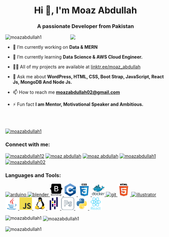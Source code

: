<h1 align="center">Hi 👋, I'm Moaz Abdullah</h1>
<h3 align="center">A passionate Developer from Pakistan</h3>

<img align="right" ali="coding" width="300" src="https://media0.giphy.com/media/u2pmTWUi0MXjyrMaVj/giphy.gif?cid=ecf05e47dfoyq4xt3b9l93fwtvkl9mf3l5bhvdh19rkrblze&ep=v1_gifs_search&rid=giphy.gif&ct=g" >

<p align="left"> <img src="https://komarev.com/ghpvc/?username=moazabdullah1&label=Profile%20views&color=0e75b6&style=flat" alt="moazabdullah1" /> </p>

- 🔭 I’m currently working on **Data & MERN**

- 🌱 I’m currently learning **Data Science & AWS Cloud Engineer.**

- 👨‍💻 All of my projects are available at [linktr.ee/moaz_abdullah](linktr.ee/moaz_abdullah)

- 💬 Ask me about **WordPress, HTML, CSS, Boot Strap, JavaScript, React Js, MongoDB And Node Js.**

- 📫 How to reach me **moazabdullah02@gmail.com**

- ⚡ Fun fact **I am Mentor, Motivational Speaker and Ambitious.**


<br>
<br>
<p align="left"> <a href="https://github.com/ryo-ma/github-profile-trophy"><img src="https://github-profile-trophy.vercel.app/?username=moazabdullah1" alt="moazabdullah1" /></a> </p>



<h3 align="left">Connect with me:</h3>
<p align="left">
<a href="https://twitter.com/moazabdullah12" target="blank"><img align="center" src="https://raw.githubusercontent.com/rahuldkjain/github-profile-readme-generator/master/src/images/icons/Social/twitter.svg" alt="moazabdullah12" height="30" width="40" /></a>
<a href="https://linkedin.com/in/moaz abdullah" target="blank"><img align="center" src="https://raw.githubusercontent.com/rahuldkjain/github-profile-readme-generator/master/src/images/icons/Social/linked-in-alt.svg" alt="moaz abdullah" height="30" width="40" /></a>
<a href="https://kaggle.com/moaz abdullah" target="blank"><img align="center" src="https://raw.githubusercontent.com/rahuldkjain/github-profile-readme-generator/master/src/images/icons/Social/kaggle.svg" alt="moaz abdullah" height="30" width="40" /></a>
<a href="https://instagram.com/moazabdullah1" target="blank"><img align="center" src="https://raw.githubusercontent.com/rahuldkjain/github-profile-readme-generator/master/src/images/icons/Social/instagram.svg" alt="moazabdullah1" height="30" width="40" /></a>
<a href="https://www.hackerrank.com/moazabdullah02" target="blank"><img align="center" src="https://raw.githubusercontent.com/rahuldkjain/github-profile-readme-generator/master/src/images/icons/Social/hackerrank.svg" alt="moazabdullah02" height="30" width="40" /></a>
</p>

<h3 align="left">Languages and Tools:</h3>
<p align="left"> <a href="https://www.arduino.cc/" target="_blank" rel="noreferrer"> <img src="https://cdn.worldvectorlogo.com/logos/arduino-1.svg" alt="arduino" width="40" height="40"/> </a> <a href="https://www.blender.org/" target="_blank" rel="noreferrer"> <img src="https://download.blender.org/branding/community/blender_community_badge_white.svg" alt="blender" width="40" height="40"/> </a> <a href="https://getbootstrap.com" target="_blank" rel="noreferrer"> <img src="https://raw.githubusercontent.com/devicons/devicon/master/icons/bootstrap/bootstrap-plain-wordmark.svg" alt="bootstrap" width="40" height="40"/> </a> <a href="https://www.w3schools.com/cpp/" target="_blank" rel="noreferrer"> <img src="https://raw.githubusercontent.com/devicons/devicon/master/icons/cplusplus/cplusplus-original.svg" alt="cplusplus" width="40" height="40"/> </a> <a href="https://www.w3schools.com/css/" target="_blank" rel="noreferrer"> <img src="https://raw.githubusercontent.com/devicons/devicon/master/icons/css3/css3-original-wordmark.svg" alt="css3" width="40" height="40"/> </a> <a href="https://www.docker.com/" target="_blank" rel="noreferrer"> <img src="https://raw.githubusercontent.com/devicons/devicon/master/icons/docker/docker-original-wordmark.svg" alt="docker" width="40" height="40"/> </a> <a href="https://git-scm.com/" target="_blank" rel="noreferrer"> <img src="https://www.vectorlogo.zone/logos/git-scm/git-scm-icon.svg" alt="git" width="40" height="40"/> </a> <a href="https://www.w3.org/html/" target="_blank" rel="noreferrer"> <img src="https://raw.githubusercontent.com/devicons/devicon/master/icons/html5/html5-original-wordmark.svg" alt="html5" width="40" height="40"/> </a> <a href="https://www.adobe.com/in/products/illustrator.html" target="_blank" rel="noreferrer"> <img src="https://www.vectorlogo.zone/logos/adobe_illustrator/adobe_illustrator-icon.svg" alt="illustrator" width="40" height="40"/> </a> <a href="https://www.java.com" target="_blank" rel="noreferrer"> <img src="https://raw.githubusercontent.com/devicons/devicon/master/icons/java/java-original.svg" alt="java" width="40" height="40"/> </a> <a href="https://developer.mozilla.org/en-US/docs/Web/JavaScript" target="_blank" rel="noreferrer"> <img src="https://raw.githubusercontent.com/devicons/devicon/master/icons/javascript/javascript-original.svg" alt="javascript" width="40" height="40"/> </a> <a href="https://www.linux.org/" target="_blank" rel="noreferrer"> <img src="https://raw.githubusercontent.com/devicons/devicon/master/icons/linux/linux-original.svg" alt="linux" width="40" height="40"/> </a> <a href="https://pandas.pydata.org/" target="_blank" rel="noreferrer"> <img src="https://raw.githubusercontent.com/devicons/devicon/2ae2a900d2f041da66e950e4d48052658d850630/icons/pandas/pandas-original.svg" alt="pandas" width="40" height="40"/> </a> <a href="https://www.photoshop.com/en" target="_blank" rel="noreferrer"> <img src="https://raw.githubusercontent.com/devicons/devicon/master/icons/photoshop/photoshop-line.svg" alt="photoshop" width="40" height="40"/> </a> <a href="https://www.python.org" target="_blank" rel="noreferrer"> <img src="https://raw.githubusercontent.com/devicons/devicon/master/icons/python/python-original.svg" alt="python" width="40" height="40"/> </a> <a href="https://reactjs.org/" target="_blank" rel="noreferrer"> <img src="https://raw.githubusercontent.com/devicons/devicon/master/icons/react/react-original-wordmark.svg" alt="react" width="40" height="40"/> </a> </p>

<p><img align="left" src="https://github-readme-stats.vercel.app/api/top-langs?username=moazabdullah1&show_icons=true&locale=en&layout=compact" alt="moazabdullah1" /></p>

<p>&nbsp;<img align="center" src="https://github-readme-stats.vercel.app/api?username=moazabdullah1&show_icons=true&locale=en" alt="moazabdullah1" /></p>

<p><img align="center" src="https://github-readme-streak-stats.herokuapp.com/?user=moazabdullah1&" alt="moazabdullah1" /></p>

